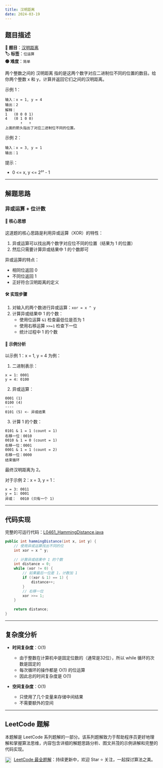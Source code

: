 ```yaml
---
title: 汉明距离
date: 2024-03-19
---
```


## 题目描述

**🔗 题目**：[汉明距离](https://leetcode.cn/problems/hamming-distance/)  
**🏷️ 标签**：`位运算`  
**🟢 难度**：`简单`  

两个整数之间的 汉明距离 指的是这两个数字对应二进制位不同的位置的数目。给你两个整数 x 和 y，计算并返回它们之间的汉明距离。

示例 1：
```
输入：x = 1, y = 4
输出：2
解释：
1   (0 0 0 1)
4   (0 1 0 0)
       ↑   ↑
上面的箭头指出了对应二进制位不同的位置。
```

示例 2：
```
输入：x = 3, y = 1
输出：1
```

提示：
- 0 <= x, y <= 2³¹ - 1

---

## 解题思路
### 异或运算 + 位计数

#### 📝 核心思想
这道题的核心思路是利用异或运算（XOR）的特性：
1. 异或运算可以找出两个数字对应位不同的位置（结果为 1 的位置）
2. 然后只需要计算异或结果中 1 的个数即可

异或运算的特点：
- 相同位返回 0
- 不同位返回 1
- 正好符合汉明距离的定义

#### 🛠️ 实现步骤
1. 对输入的两个数进行异或运算：`xor = x ^ y`
2. 计算异或结果中 1 的个数：
   - 使用位运算 `&1` 检查最低位是否为 1
   - 使用右移运算 `>>=1` 检查下一位
   - 统计过程中 1 的个数

#### 🧩 示例分析
以示例 1：x = 1, y = 4 为例：

1. 二进制表示：
```
x = 1: 0001
y = 4: 0100
```

2. 异或运算：
```
0001 (1)
0100 (4)
----
0101 (5) <- 异或结果
```

3. 计算 1 的个数：
```
0101 & 1 = 1 (count = 1)
右移一位：0010
0010 & 1 = 0 (count = 1)
右移一位：0001
0001 & 1 = 1 (count = 2)
右移一位：0000
结束循环
```

最终汉明距离为 2。

对于示例 2：x = 3, y = 1：
```
x = 3: 0011
y = 1: 0001
异或：  0010 (只有一个 1)
```

---

## 代码实现

完整的可运行代码：[L0461_HammingDistance.java](../src/main/java/L0461_HammingDistance.java)

```java
public int hammingDistance(int x, int y) {
    // 使用异或运算找出不同的位
    int xor = x ^ y;
    
    // 计算异或结果中 1 的个数
    int distance = 0;
    while (xor != 0) {
        // 如果最后一位是 1，计数加 1
        if ((xor & 1) == 1) {
            distance++;
        }
        // 右移一位
        xor >>= 1;
    }
    
    return distance;
}
```

---

## 复杂度分析

- **时间复杂度**：O(1)
  - 由于整数在计算机中是固定位数的（通常是32位），所以 while 循环的次数是固定的
  - 每次循环的操作都是 O(1) 的位运算
  - 因此总的时间复杂度是 O(1)

- **空间复杂度**：O(1)
  - 只使用了几个变量来存储中间结果
  - 不需要额外的空间

---

## LeetCode 题解
     
本题解是 LeetCode 系列题解的一部分。该系列题解致力于帮助程序员更好地理解和掌握算法思维，内容包含详细的解题思路分析、图文并茂的示例讲解和完整的代码实现。
     
<img src="https://github.githubassets.com/images/modules/logos_page/GitHub-Mark.png" alt="GitHub" width="20" style="vertical-align: middle; margin-right: 5px"> [LeetCode 最全题解](https://github.com/LjyYano/LeetCode)：持续更新中，欢迎 Star ⭐️ 关注，一起探讨算法之美。 